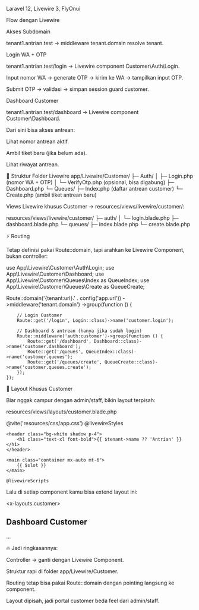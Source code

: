 Laravel 12, Livewire 3, FlyOnui

Flow dengan Livewire

Akses Subdomain

tenant1.antrian.test → middleware tenant.domain resolve tenant.

Login WA + OTP

tenant1.antrian.test/login → Livewire component Customer\Auth\Login.

Input nomor WA → generate OTP → kirim ke WA → tampilkan input OTP.

Submit OTP → validasi → simpan session guard customer.

Dashboard Customer

tenant1.antrian.test/dashboard → Livewire component Customer\Dashboard.

Dari sini bisa akses antrean:

Lihat nomor antrean aktif.

Ambil tiket baru (jika belum ada).

Lihat riwayat antrean.

📂 Struktur Folder Livewire
app/Livewire/Customer/
├─ Auth/
│ ├─ Login.php (nomor WA + OTP)
│ └─ VerifyOtp.php (opsional, bisa digabung)
├─ Dashboard.php
└─ Queues/
├─ Index.php (daftar antrean customer)
└─ Create.php (ambil tiket antrean baru)

Views Livewire khusus Customer → resources/views/livewire/customer/:

resources/views/livewire/customer/
├─ auth/
│ └─ login.blade.php
├─ dashboard.blade.php
└─ queues/
├─ index.blade.php
└─ create.blade.php

⚡ Routing

Tetap definisi pakai Route::domain, tapi arahkan ke Livewire Component, bukan controller:

use App\Livewire\Customer\Auth\Login;
use App\Livewire\Customer\Dashboard;
use App\Livewire\Customer\Queues\Index as QueueIndex;
use App\Livewire\Customer\Queues\Create as QueueCreate;

Route::domain('{tenant:url}.' . config('app.url'))
->middleware('tenant.domain')
->group(function () {

        // Login Customer
        Route::get('/login', Login::class)->name('customer.login');

        // Dashboard & antrean (hanya jika sudah login)
        Route::middleware('auth:customer')->group(function () {
            Route::get('/dashboard', Dashboard::class)->name('customer.dashboard');
            Route::get('/queues', QueueIndex::class)->name('customer.queues');
            Route::get('/queues/create', QueueCreate::class)->name('customer.queues.create');
        });
    });

🎨 Layout Khusus Customer

Biar nggak campur dengan admin/staff, bikin layout terpisah:

resources/views/layouts/customer.blade.php

<!DOCTYPE html>
<html lang="id">
<head>
    <meta charset="UTF-8">
    <title>Customer Portal - {{ $tenant->name ?? 'Antrian' }}</title>
    @vite('resources/css/app.css')
    @livewireStyles
</head>
<body class="bg-gray-100 font-sans">

    <header class="bg-white shadow p-4">
        <h1 class="text-xl font-bold">{{ $tenant->name ?? 'Antrian' }}</h1>
    </header>

    <main class="container mx-auto mt-6">
        {{ $slot }}
    </main>

    @livewireScripts

</body>
</html>

Lalu di setiap component kamu bisa extend layout ini:

<x-layouts.customer>

<h2 class="text-lg font-semibold">Dashboard Customer</h2>
...
</x-layouts.customer>

🔥 Jadi ringkasannya:

Controller → ganti dengan Livewire Component.

Struktur rapi di folder app/Livewire/Customer.

Routing tetap bisa pakai Route::domain dengan pointing langsung ke component.

Layout dipisah, jadi portal customer beda feel dari admin/staff.
